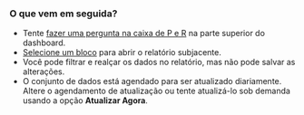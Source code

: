 ### <a name="what-now"></a>O que vem em seguida?
* Tente [fazer uma pergunta na caixa de P e R](../service-q-and-a.md) na parte superior do dashboard.
* [Selecione um bloco](../service-dashboard-tiles.md) para abrir o relatório subjacente.
* Você pode filtrar e realçar os dados no relatório, mas não pode salvar as alterações.
* O conjunto de dados está agendado para ser atualizado diariamente. Altere o agendamento de atualização ou tente atualizá-lo sob demanda usando a opção **Atualizar Agora**.

